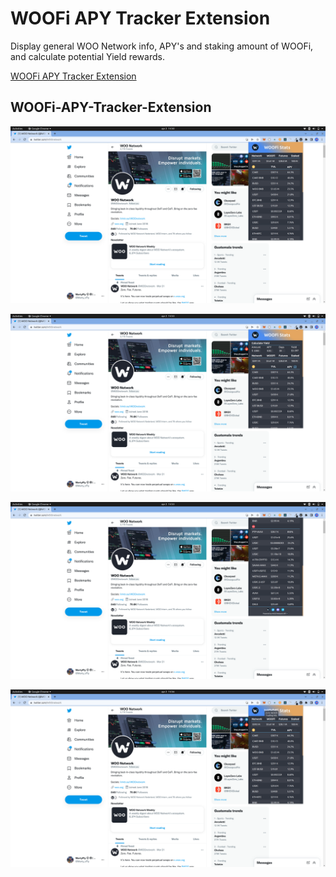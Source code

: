 # WOOFi APY Tracker Extension

Display general WOO Network info, APY's and staking amount of WOOFi, and calculate potential Yield rewards.

[WOOFi APY Tracker Extension](https://chrome.google.com/webstore/detail/woofi-apy-tracker-extensi/ebhimcjdodfppheghgcbdfiegcchaplh?hl=en&authuser=0)

## WOOFi-APY-Tracker-Extension

<p align="center">
  <img src="woofi-extension-preview_1.png" alt="WOOFi APY Tracker" width="800" >
</p>

<p align="center">
  <img src="woofi-extension-preview_2.png" alt="WOOFi APY Tracker" width="800" >
</p>
<p align="center">
  <img src="woofi-extension-preview_3.png" alt="WOOFi APY Tracker" width="800" >
</p>
<p align="center">
  <img src="woofi-extension-preview_4.png" alt="WOOFi APY Tracker" width="800" >
</p>
